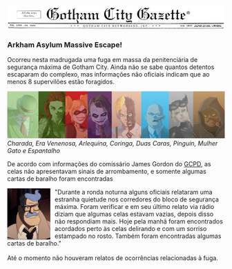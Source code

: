 ![The Gotham Gazzete](public/images/gothamgazetteheader.png)


 ### Arkham Asylum Massive Escape!

Ocorreu nesta madrugada uma fuga em massa da penitenciária de segurança máxima de Gotham City. Ainda não se sabe quantos detentos escaparam do complexo, mas informações não oficiais indicam que ao menos 8 supervilões estão foragidos.

![alt superviloes](public/images/mainvillains.png)
_Charada, Era Venenosa, Arlequina, Coringa, Duas Caras, Pinguin, Mulher Gato e Espantalho_

De acordo com informações do comissário James Gordon do  [GCPD](//en.wikipedia.org/wiki/Gotham_City_Police_Department), as celas não apresentavam sinais de arrombamento, e somente algumas cartas de baralho foram encontradas

<div>
  <img style="float: left; margin-right: 10px" src="public/images/jamesgordon.png" />
  <div>
  "Durante a ronda noturna alguns oficiais relataram uma estranha quietude nos corredores do bloco de segurança máxima. Foram verificar e em seu último relato via rádio diziam que algumas celas estavam vazias, depois disso não respondiam mais. Hoje pela manhã foram encontrados acordados perto às celas delirando e com um sorriso estampado no rosto. Também foram encontradas algumas cartas de baralho."
  </div>
</div><br/>
Até o momento não houveram relatos de ocorrências relacionadas à fuga.
